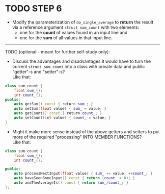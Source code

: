 # TODO STEP 6

- Modify the parameterization of `do_single_average` to **return**
  the result via a reference argument `struct sum_count` with two
  elements:
  - one for the **count** of values found in an input line and
  - one for the **sum** of all values in that input line.

------------------------------------------------------------------

TODO (optional - meant for further self-study only):

- Discuss the advantages and disadvantages it would have to turn
  the current `struct sum_count` into a class with private data
  and public "getter"-s and "setter"-s?\
  Like that:

```cpp
class sum_count {
    float sum_{};
    int count_{};
public:
    auto getSum() const { return sum_; }
    auto setSum(float value) { sum_ = value; }
    auto getCount() const { return count_; }
    auto setCount(int value) { count_ = value; }
}
```

- Might it make more sense instead of the above getters and setters
  to put more of the required "processing" INTO MEMBER FUNCTIONS?\
  Like that:

```cpp
class sum_count {
    float sum_{};
    int count_{};

public:
    auto processNextInput(float value) { sum_ += value; ++count_; }
    auto haveSeenSomeInput() const { return (count_ > 0); }
    auto andTheAverageIs() const { return sum_/count_; }
};
```
